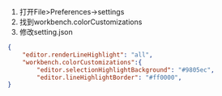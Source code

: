 1.  打开File>Preferences->settings
2. 找到workbench.colorCustomizations
3. 修改setting.json

```json
{
    "editor.renderLineHighlight": "all",
    "workbench.colorCustomizations":{
        "editor.selectionHighlightBackground": "#9805ec",
        "editor.lineHighlightBorder": "#ff0000",
}
```

